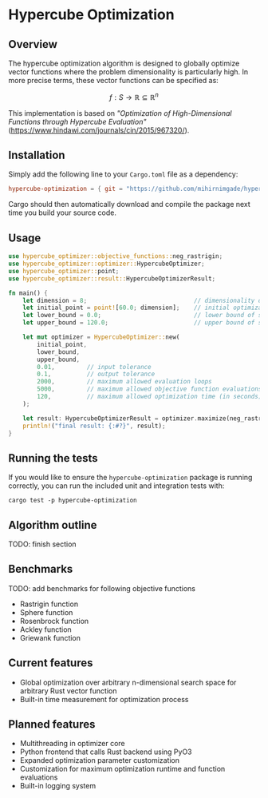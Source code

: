 # Hypercube Optimization

## Overview

The hypercube optimization algorithm is designed to globally optimize vector functions where the problem dimensionality is particularly high. In more precise terms, these vector functions can be specified as:

$$f: S \rightarrow \mathbb{R} \subseteq \mathbb{R}^{n}$$

This implementation is based on _"Optimization of High-Dimensional Functions through Hypercube Evaluation"_ (https://www.hindawi.com/journals/cin/2015/967320/).

## Installation

Simply add the following line to your `Cargo.toml` file as a dependency:

```toml
hypercube-optimization = { git = "https://github.com/mihirnimgade/hypercube-optimization" }
```

Cargo should then automatically download and compile the package next time you build your source code.

## Usage

```Rust
use hypercube_optimizer::objective_functions::neg_rastrigin;
use hypercube_optimizer::optimizer::HypercubeOptimizer;
use hypercube_optimizer::point;
use hypercube_optimizer::result::HypercubeOptimizerResult;

fn main() {
    let dimension = 8;                              // dimensionality of problem
    let initial_point = point![60.0; dimension];    // initial optimization input guess
    let lower_bound = 0.0;                          // lower bound of search space
    let upper_bound = 120.0;                        // upper bound of search space

    let mut optimizer = HypercubeOptimizer::new(
        initial_point,
        lower_bound,
        upper_bound,
        0.01,         // input tolerance
        0.1,          // output tolerance
        2000,         // maximum allowed evaluation loops
        5000,         // maximum allowed objective function evaluations
        120,          // maximum allowed optimization time (in seconds)
    );

    let result: HypercubeOptimizerResult = optimizer.maximize(neg_rastrigin);
    println!("final result: {:#?}", result);
}
```

## Running the tests

If you would like to ensure the `hypercube-optimization` package is running correctly, you can run the included unit and integration tests with:

```shell
cargo test -p hypercube-optimization
```

## Algorithm outline

TODO: finish section

## Benchmarks

TODO: add benchmarks for following objective functions

- Rastrigin function
- Sphere function
- Rosenbrock function
- Ackley function
- Griewank function

## Current features

- Global optimization over arbitrary n-dimensional search space for arbitrary Rust vector function
- Built-in time measurement for optimization process

## Planned features

- Multithreading in optimizer core
- Python frontend that calls Rust backend using PyO3
- Expanded optimization parameter customization
- Customization for maximum optimization runtime and function evaluations
- Built-in logging system
